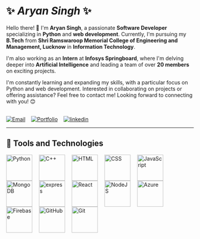 # ✨ _Aryan Singh_ ✨

Hello there! 👋 I'm **Aryan Singh**, a passionate **Software Developer** specializing in **Python** and **web development**. Currently, I'm pursuing my **B.Tech** from **Shri Ramswaroop Memorial College of Engineering and Management, Lucknow** in **Information Technology**. 

I'm also working as an **Intern** at **Infosys Springboard**, where I'm delving deeper into **Artificial Intelligence** and leading a team of over **20 members** on exciting projects.

I'm constantly learning and expanding my skills, with a particular focus on Python and web development. Interested in collaborating on projects or offering assistance? Feel free to contact me! Looking forward to connecting with you! 😊</br></br>

[![Email](https://img.shields.io/badge/Gmail-D14836?style=for-the-badge&logo=gmail&logoColor=white)](mailto:aryan1311002@gmail.com)&nbsp;&nbsp;&nbsp;
[![Portfolio](https://img.shields.io/badge/Portfolio-%23000000.svg?style=for-the-badge&logo=firefox&logoColor=#FF7139)](https://portfolio-1-j5fi.onrender.com/)&nbsp;&nbsp;&nbsp;
[![linkedin](https://img.shields.io/badge/linkedin-0A66C2?style=for-the-badge&logo=linkedin&logoColor=white)](https://www.linkedin.com/in/aryan-singh-485390252/)

---

## 🧰 Tools and Technologies

<img align="left" alt="Python" width="70px" style="padding-right:15px;" src="https://cdn.jsdelivr.net/gh/devicons/devicon@latest/icons/python/python-original-wordmark.svg" />
<img align="left" alt="C++" width="70px" style="padding-right:15px;" src="https://cdn.jsdelivr.net/gh/devicons/devicon/icons/cplusplus/cplusplus-line.svg" />
<img align="left" alt="HTML" width="70px" style="padding-right:15px;" src="https://cdn.jsdelivr.net/gh/devicons/devicon/icons/html5/html5-plain-wordmark.svg" />
<img align="left" alt="CSS" width="70px" style="padding-right:15px;" src="https://cdn.jsdelivr.net/gh/devicons/devicon/icons/css3/css3-plain-wordmark.svg" />
<img align="left" alt="JavaScript" width="70px" style="padding-right:15px;" src="https://cdn.jsdelivr.net/gh/devicons/devicon/icons/javascript/javascript-plain.svg" />
<img align="left" alt="MongoDB" width="70px" style="padding-right:15px;" src="https://cdn.jsdelivr.net/gh/devicons/devicon@latest/icons/mongodb/mongodb-original-wordmark.svg" />
<img align="left" alt="express" width="70px" style="padding-right:15px;" src="https://cdn.jsdelivr.net/gh/devicons/devicon@latest/icons/express/express-original-wordmark.svg" />
<img align="left" alt="React" width="70px" style="padding-right:15px;" src="https://cdn.jsdelivr.net/gh/devicons/devicon/icons/react/react-original-wordmark.svg" />
<img align="left" alt="NodeJS" width="70px" style="padding-right:15px;" src="https://cdn.jsdelivr.net/gh/devicons/devicon/icons/nodejs/nodejs-original-wordmark.svg" />
<img align="left" alt="Azure" width="70px" style="padding-right:15px;" src="https://cdn.jsdelivr.net/gh/devicons/devicon@latest/icons/azure/azure-original-wordmark.svg" />
<img align="left" alt="Firebase" width="70px" style="padding-right:15px;" src="https://cdn.jsdelivr.net/gh/devicons/devicon@latest/icons/firebase/firebase-plain-wordmark.svg" />
<img align="left" alt="GitHub" width="70px" style="padding-right:15px;" src="https://cdn.jsdelivr.net/gh/devicons/devicon/icons/github/github-original-wordmark.svg" />
<img align="left" alt="Git" width="70px" style="padding-right:15px;" src="https://cdn.jsdelivr.net/gh/devicons/devicon/icons/git/git-original-wordmark.svg" />

<br />
